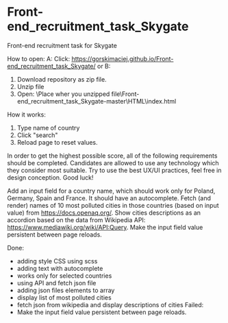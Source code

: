 # Front-end_recruitment_task_Skygate
Front-end recruitment task for Skygate

How to open:
A: Click: https://gorskimaciej.github.io/Front-end_recruitment_task_Skygate/
or
B:
1. Download repository as zip file.
2. Unzip file
3. Open: \Place wher you unzipped file\Front-end_recruitment_task_Skygate-master\HTML\index.html

How it works:
1. Type name of country 
2. Click "search"
3. Reload page to reset values.

In order to get the highest possible score, all of the following requirements should be completed. Candidates are allowed to use any technology which they consider most suitable. Try to use the best UX/UI practices, feel free in design conception. Good luck!

Add an input field for a country name, which should work only for Poland, Germany, Spain and France. It should have an autocomplete.
Fetch (and render) names of 10 most polluted cities in those countries (based on input value) from https://docs.openaq.org/.
Show cities descriptions as an accordion based on the data from Wikipedia API: https://www.mediawiki.org/wiki/API:Query.
Make the input field value persistent between page reloads.

Done:
- adding style CSS using scss
- adding text with autocomplete
- works only for selected countries
- using API and fetch json file
- adding json files elements to array
- display list of most polluted cities
- fetch json from wikipedia and display descriptions of cities 
Failed:
- Make the input field value persistent between page reloads.
